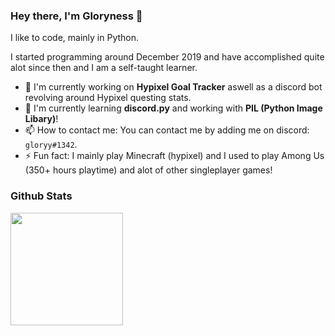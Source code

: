 ### Hey there, I'm Gloryness 👋

I like to code, mainly in Python.

I started programming around December 2019 and have accomplished quite alot since then and I am a self-taught learner.

- 🔭 I'm currently working on **Hypixel Goal Tracker** aswell as a discord bot revolving around Hypixel questing stats.
- 🌱 I'm currently learning **discord.py** and working with **PIL (Python Image Libary)**!
- 📫 How to contact me: You can contact me by adding me on discord: `gloryy#1342`.
- ⚡ Fun fact: I mainly play Minecraft (hypixel) and I used to play Among Us (350+ hours playtime) and alot of other singleplayer games!

### Github Stats
<img height="180em" src="https://github-readme-stats.vercel.app/api?username=Gloryness&count_private=true&show_icons=true&theme=radical" />

